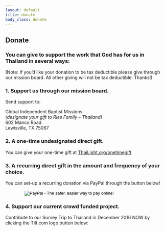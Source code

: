 ```yaml
---
layout: default
title: donate
body_class: donate
---
```


## Donate

### You can give to support the work that God has for us in Thailand in several ways:

(Note: If you’d like your donation to be tax deductible please give through our mission board. All other giving will not be tax deductible. Thanks!)

### 1. Support us through our mission board.

Send support to:

Global Independent Baptist Missions <br> *(designate your gift to Ries Family – Thailand)*<br>602 Manco Road<br>Lewisville, TX 75067 

### 2. A one-time undesignated direct gift.

You can give your one-time gift at [ThaiLight.org/onetimegift](https://www.paypal.me/BryanRies). 

### 3. A recurring direct gift in the amount and frequency of your choice.

You can set-up a recurring donation via PayPal through the button below! 

<form style="padding-left: 60px;" action="https://www.paypal.com/cgi-bin/webscr" method="post" target="_top"><span style="color: #000000;"><input name="cmd" type="hidden" value="_s-xclick" /> <input name="hosted_button_id" type="hidden" value="GLMJUDBUHXZG8" /> <input alt="PayPal - The safer, easier way to pay online!" name="submit" src="https://www.paypalobjects.com/en_US/i/btn/btn_donateCC_LG.gif" type="image" /> <img class="aligncenter" src="http://i1.wp.com/www.paypalobjects.com/en_US/i/scr/pixel.gif?resize=1%2C1&amp;ssl=1" alt="" border="0" data-recalc-dims="1" /></span></form>


### 4. Support our current crowd funded project.

Contribute to our Survey Trip to Thailand in December 2016 NOW by clicking the Tilt.com logo button below:


